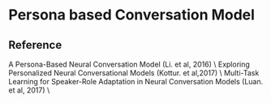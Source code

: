 # Persona based Conversation Model

## Reference
A Persona-Based Neural Conversation Model (Li. et al, 2016) \\
Exploring Personalized Neural Conversational Models (Kottur. et al,2017) \\
Multi-Task Learning for Speaker-Role Adaptation in Neural Conversation Models (Luan. et al, 2017) \\
